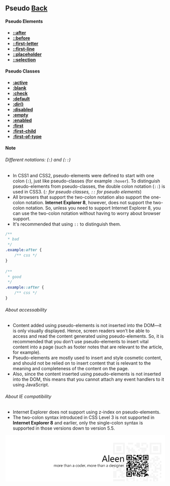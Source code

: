 ## Pseudo [**Back**](./../codrops.md)

#### Pseudo Elements

- [**::after**](./after/after.md)
- [**::before**](./before/before.md)
- [**::first-letter**](./firstletter/firstletter.md)
- [**::first-line**](./firstline/firstline.md)
- [**::placeholder**](./placeholder/placeholder.md)
- [**::selection**](./selection/selection.md)

#### Pseudo Classes

- [**:active**](./active/active.md)
- [**:blank**](./blank/blank.md)
- [**:check**](./check/check.md)
- [**:default**](./default/default.md)
- [**:dir()**](./dir/dir.md)
- [**:disabled**](./disabled/disabled.md)
- [**:empty**](./empty/empty.md)
- [**:enabled**](./enable/enable.md)
- [**:first**](./first/first.md)
- [**:first-child**](./firstchild/firstchild.md)
- [**:first-of-type**](./firstoftype/firstoftype.md)

#### Note

###### Different notations: (`:`) and (`::`)

- In CSS1 and CSS2, pseudo-elements were defined to start with one colon (`:`), just like pseudo-classes (for example `:hover`). To distinguish pseudo-elements from pseudo-classes, the double colon notation (`::`) is used in CSS3. (*`:` for pseudo classes, `::` for pseudo elements*)
- All browsers that support the two-colon notation also support the one-colon notation. **Internet Explorer 8**, however, does not support the two-colon notation. So, unless you need to support Internet Explorer 8, you can use the two-colon notation without having to worry about browser support.
- It's recommended that using `::` to distinguish them.

```css
/**
 * bad
 */
.example:after {
    /** css */
}

/**
 * good
 */
.example::after {
    /** css */
}
```

###### About accessability

- Content added using pseudo-elements is not inserted into the DOM—it is only visually displayed. Hence, screen readers won’t be able to access and read the content generated using pseudo-elements. So, it is recommended that you don’t use pseudo-elements to insert vital content into a page (such as footer notes that are relevant to the article, for example).
- Pseudo-elements are mostly used to insert and style cosmetic content, and should not be relied on to insert content that is relevant to the meaning and completeness of the content on the page.
- Also, since the content inserted using pseudo-elements is not inserted into the DOM, this means that you cannot attach any event handlers to it using JavaScript.

###### About IE compatibility

- Internet Explorer does not support using z-index on pseudo-elements.
- The two-colon syntax introduced in CSS Level 3 is not supported in **Internet Explorer 8** and earlier, only the single-colon syntax is supported in those versions down to version 5.5.

<a href="http://aleen42.github.io/" target="_blank" ><img src="./../../pic/tail.gif"></a>